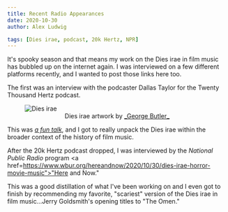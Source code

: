 ```yaml
---
title: Recent Radio Appearances
date: 2020-10-30
author: Alex Ludwig

tags: [Dies irae, podcast, 20k Hertz, NPR]
---
```


It's spooky season and that means my work on the Dies irae in film music has bubbled up on the internet again. I was interviewed on a few different platforms recently, and I wanted to post those links here too.

The first was an interview with the podcaster Dallas Taylor for the Twenty Thousand Hertz podcast. 

<figure>
<img src="/img/20K_DiesIrae_Artwork_Website.jpg" alt="Dies irae" title="Dies irae">
<center><figcaption>Dies irae artwork by <a href="https://www.instagram.com/georgeyb_design/">_George Butler_</figcaption></center>
</figure></a>

This was <a href="https://www.20k.org/episodes/diesirae">_a fun talk_</a>, and I got to really unpack the Dies irae within the broader context of the history of film music. 

After the 20k Hertz podcast dropped, I was interviewed by the _National Public Radio_ program <a href=https://www.wbur.org/hereandnow/2020/10/30/dies-irae-horror-movie-music">"Here and Now</a>." 

This was a good distillation of what I've been working on and I even got to finish by recommending my favorite, "scariest" version of the Dies irae in film music...Jerry Goldsmith's opening titles to "The Omen."

